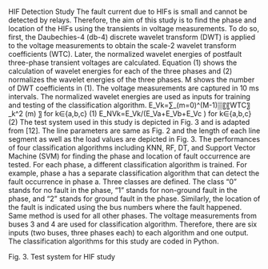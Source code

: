 HIF Detection Study
The fault current due to HIFs is small and cannot be detected by relays. Therefore, the aim of this study is to find the phase and location of the HIFs using the transients in voltage measurements. To do so, first, the Daubechies-4 (db-4) discrete wavelet transform (DWT) is applied to the voltage measurements to obtain the scale-2 wavelet transform coefficients (WTC). Later, the normalized wavelet energies of postfault three-phase transient voltages are calculated. Equation (1) shows the calculation of wavelet energies for each of the three phases and (2) normalizes the wavelet energies of the three phases. M shows the number of DWT coefficients in (1). The voltage measurements are captured in 10 ms intervals. The normalized wavelet energies are used as inputs for training and testing of the classification algorithm.
E_Vk=∑_(m=0)^(M-1)▒〖〖WTC〗_k^2 (m) 〗       for k∈{a,b,c}             (1)
E_NVk=E_Vk/(E_Va+E_Vb+E_Vc )               for k∈{a,b,c}            (2)
The test system used in this study is depicted in Fig. 3 and is adapted from [12]. The line parameters are same as Fig. 2 and the length of each line segment as well as the load values are depicted in Fig. 3. The performances of four classification algorithms including KNN, RF, DT, and Support Vector Machine (SVM) for finding the phase and location of fault occurrence are tested. For each phase, a different classification algorithm is trained. For example, phase a has a separate classification algorithm that can detect the fault occurrence in phase a. Three classes are defined. The class “0” stands for no fault in the phase, “1” stands for non-ground fault in the phase, and “2” stands for ground fault in the phase. Similarly, the location of the fault is indicated using the bus numbers where the fault happened. Same method is used for all other phases. The voltage measurements from buses 3 and 4 are used for classification algorithm. Therefore, there are six inputs (two buses, three phases each) to each algorithm and one output. The classification algorithms for this study are coded in Python.

 
Fig. 3. Test system for HIF study
